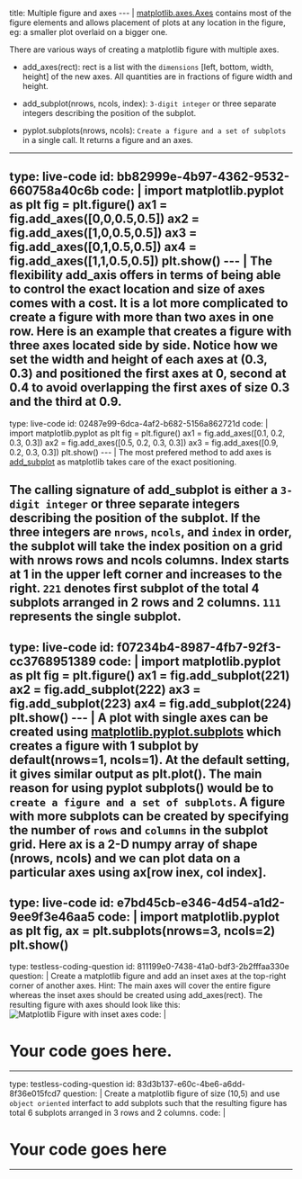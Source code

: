 title: Multiple figure and axes
--- |
  [matplotlib.axes.Axes](https://matplotlib.org/api/axes_api.html#matplotlib.axes.Axes) contains most of the figure elements and allows placement of plots at any location in the figure, eg: a smaller plot overlaid on a bigger one.

  There are various ways of creating a matplotlib figure with multiple axes.

  * add_axes(rect): rect is a list with the `dimensions` [left, bottom, width, height] of the new axes. All quantities are in fractions of figure width and height.

  * add_subplot(nrows, ncols, index): `3-digit integer` or three separate integers describing the position of the subplot.

  * pyplot.subplots(nrows, ncols): `Create a figure and a set of subplots` in a single call. It returns a figure and an axes.
---
type: live-code
id: bb82999e-4b97-4362-9532-660758a40c6b
code: |
  import matplotlib.pyplot as plt
  fig = plt.figure()
  ax1 = fig.add_axes([0,0,0.5,0.5])
  ax2 = fig.add_axes([1,0,0.5,0.5])
  ax3 = fig.add_axes([0,1,0.5,0.5])
  ax4 = fig.add_axes([1,1,0.5,0.5])
  plt.show()
--- |
  The flexibility add_axis offers in terms of being able to control the exact location and size of axes comes with a cost. It is a lot more complicated to create a figure with more than two axes in one row. Here is an example that creates a figure with three axes located side by side. Notice how we set the width and height of each axes at (0.3, 0.3) and positioned the first axes at 0, second at 0.4 to avoid overlapping the first axes of size 0.3 and the third at 0.9.
---
type: live-code
id: 02487e99-6dca-4af2-b682-5156a862721d
code: |
  import matplotlib.pyplot as plt
  fig = plt.figure()
  ax1 = fig.add_axes([0.1, 0.2, 0.3, 0.3])
  ax2 = fig.add_axes([0.5, 0.2, 0.3, 0.3])
  ax3 = fig.add_axes([0.9, 0.2, 0.3, 0.3])
  plt.show()
--- |
  The most prefered method to add axes is [add_subplot](https://matplotlib.org/api/_as_gen/matplotlib.figure.Figure.html#matplotlib.figure.Figure.add_subplot) as matplotlib takes care of the exact positioning.

  The calling signature of  add_subplot is either a `3-digit integer` or three separate integers describing the position of the subplot. If the three integers are `nrows`, `ncols`, and `index` in order, the subplot will take the index position on a grid with nrows rows and ncols columns. Index starts at 1 in the upper left corner and increases to the right. `221` denotes first subplot of the total 4 subplots arranged in 2 rows and 2 columns. `111` represents the single subplot.
---
type: live-code
id: f07234b4-8987-4fb7-92f3-cc3768951389
code: |
  import matplotlib.pyplot as plt
  fig = plt.figure()
  ax1 = fig.add_subplot(221)
  ax2 = fig.add_subplot(222)
  ax3 = fig.add_subplot(223)
  ax4 = fig.add_subplot(224)
  plt.show()
--- |
  A plot with single axes can be created using [matplotlib.pyplot.subplots](https://matplotlib.org/api/_as_gen/matplotlib.pyplot.subplots.html) which creates a figure with 1 subplot by default(nrows=1, ncols=1). At the default setting, it gives similar output as plt.plot(). The main reason for using pyplot subplots() would be to `create a figure and a set of subplots`. A figure with more subplots can be created by specifying the number of `rows` and `columns` in the subplot grid. Here ax is a 2-D numpy array of shape (nrows, ncols) and we can plot data on a particular axes using ax[row inex, col index].
---
type: live-code
id: e7bd45cb-e346-4d54-a1d2-9ee9f3e46aa5
code: |
  import matplotlib.pyplot as plt
  fig, ax = plt.subplots(nrows=3, ncols=2)
  plt.show()
---
type: testless-coding-question
id: 811199e0-7438-41a0-bdf3-2b2fffaa330e
question: |
  Create a matplotlib figure and add an inset axes at the top-right corner of another axes. Hint: The main axes will cover the entire figure whereas the inset axes should be created using add_axes(rect). The resulting figure with axes should look like this:
  ![Matplotlib Figure with inset axes](assets/img/axes_inset.png)
code: |
  # Your code goes here.

---
type: testless-coding-question
id: 83d3b137-e60c-4be6-a6dd-8f36e015fcd7
question: |
  Create a matplotlib figure of size (10,5) and use `object oriented` interfact to add subplots such that the resulting figure has total 6 subplots arranged in 3 rows and 2 columns.
code: |
  # Your code goes here
---
